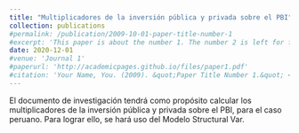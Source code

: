 ```yaml
---
title: "Multiplicadores de la inversión pública y privada sobre el PBI"
collection: publications
#permalink: /publication/2009-10-01-paper-title-number-1
#excerpt: 'This paper is about the number 1. The number 2 is left for future work.'
date: 2020-12-01
#venue: 'Journal 1'
#paperurl: 'http://academicpages.github.io/files/paper1.pdf'
#citation: 'Your Name, You. (2009). &quot;Paper Title Number 1.&quot; <i>Journal 1</i>. 1(1).'
---
```


El documento de investigación tendrá como propósito calcular los multiplicadores de la inversión pública y privada sobre el PBI, para el caso peruano. Para lograr ello, se hará uso del Modelo Structural Var.
